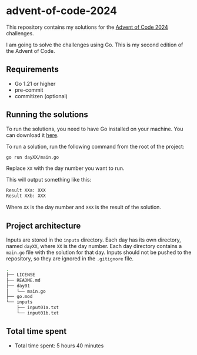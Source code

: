 # advent-of-code-2024

This repository contains my solutions for the [Advent of Code 2024](https://adventofcode.com/2024) challenges.

I am going to solve the challenges using Go. This is my second edition of the Advent of Code.

## Requirements

- Go 1.21 or higher
- pre-commit
- commitizen (optional)

## Running the solutions

To run the solutions, you need to have Go installed on your machine. You can download it [here](https://golang.org/dl/).

To run a solution, run the following command from the root of the project:

```bash
go run dayXX/main.go
```

Replace `XX` with the day number you want to run.

This will output something like this:

```bash
Result XXa: XXX
Result XXb: XXX
```

Where `XX` is the day number and `XXX` is the result of the solution.

## Project architecture

Inputs are stored in the `inputs` directory. Each day has its own directory, named `dayXX`, where `XX` is the day number. Each day directory contains a `main.go` file with the solution for that day.
Inputs should not be pushed to the repository, so they are ignored in the `.gitignore` file.

```bash
.
├── LICENSE
├── README.md
├── day01
│   └── main.go
├── go.mod
└── inputs
    ├── input01a.txt
    └── input01b.txt
```

## Total time spent

- Total time spent: 5 hours 40 minutes
